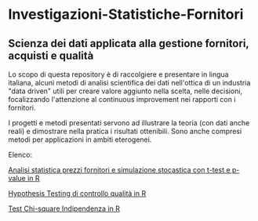 # Investigazioni-Statistiche-Fornitori
## Scienza dei dati applicata alla gestione fornitori, acquisti e qualità 

Lo scopo di questa repository è di raccolgiere e presentare in lingua italiana, alcuni metodi di analisi scientifica dei dati nell'ottica di un industria "data driven" utili per creare valore aggiunto nella scelta, nelle decisioni, focalizzando l'attenzione al continuous improvement nei rapporti con i fornitori.

I progetti e metodi presentati servono ad illustrare la teoria (con dati anche reali) e dimostrare nella pratica i risultati ottenibili. Sono anche compresi metodi per applicazioni in ambiti eterogenei.

Elenco:

[Analisi statistica prezzi fornitori e simulazione stocastica con t-test e p-value in R](https://github.com/LorenzoNegri/investigazioni-scientifiche-fornitori/tree/master/Analisi%20statistica%20prezzi%20fornitori%20e%20simulazione%20stocastica%20con%20t-test%20e%20p-value%20in%20R)

[Hypothesis Testing di controllo qualità in R](https://github.com/LorenzoNegri/Investigazioni-Statistiche-Fornitori/tree/master/Test%20Ipotesi%20controllo%20qualit%C3%A0)

[Test Chi-square Indipendenza in R](https://github.com/LorenzoNegri/Investigazioni-Statistiche-Fornitori/tree/master/Test%20Chi-square%20Indipendenza)




